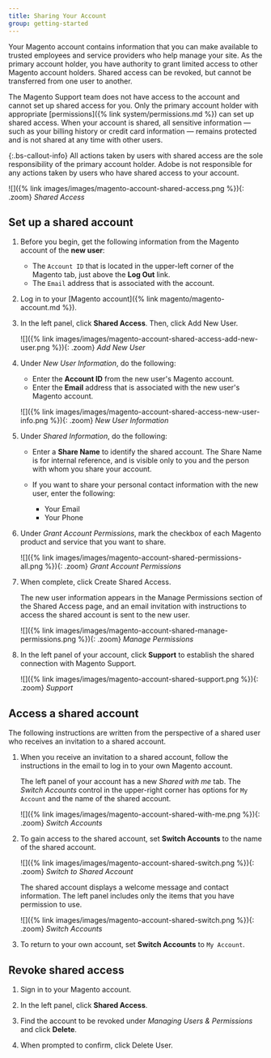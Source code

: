 ```yaml
---
title: Sharing Your Account
group: getting-started
---
```


Your Magento account contains information that you can make available to trusted employees and service providers who help manage your site. As the primary account holder, you have authority to grant limited access to other Magento account holders. Shared access can be revoked, but cannot be transferred from one user to another.

The Magento Support team does not have access to the account and cannot set up shared access for you. Only the primary account holder with appropriate [permissions]({% link system/permissions.md %}) can set up shared access. When your account is shared, all sensitive information &#8212; such as your billing history or credit card information &#8212; remains protected and is not shared at any time with other users.

{:.bs-callout-info}
All actions taken by users with shared access are the sole responsibility of the primary account holder. Adobe is not responsible for any actions taken by users who have shared access to your account.

![]({% link images/images/magento-account-shared-access.png %}){: .zoom}
_Shared Access_

## Set up a shared account

1. Before you begin, get the following information from the Magento account of the **new user**:

   - The `Account ID` that is located in the upper-left corner of the Magento tab, just above the **Log Out** link.
   - The `Email` address that is associated with the account.

1. Log in to your [Magento account]({% link magento/magento-account.md %}).

1. In the left panel, click **Shared Access**. Then, click <span class="btn">Add New User</span>.

   ![]({% link images/images/magento-account-shared-access-add-new-user.png %}){: .zoom}
   _Add New User_

1. Under _New User Information_, do the following:

   - Enter the **Account ID** from the new user's Magento account.
   - Enter the **Email** address that is associated with the new user's Magento account.

   ![]({% link images/images/magento-account-shared-access-new-user-info.png %}){: .zoom}
   _New User Information_

1. Under _Shared Information_, do the following:

   - Enter a **Share Name** to identify the shared account. The Share Name is for internal reference, and is visible only to you and the person with whom you share your account.
   - If you want to share your personal contact information with the new user, enter the following:

      - Your Email
      - Your Phone

1. Under _Grant Account Permissions_, mark the checkbox of each Magento product and service that you want to share.

   ![]({% link images/images/magento-account-shared-permissions-all.png %}){: .zoom}
   _Grant Account Permissions_

1. When complete, click <span class="btn">Create Shared Access</span>.

   The new user information appears in the Manage Permissions section of the Shared Access page, and an email invitation with instructions to access the shared account is sent to the new user.

   ![]({% link images/images/magento-account-shared-manage-permissions.png %}){: .zoom}
   _Manage Permissions_

1. In the left panel of your account, click **Support** to establish the shared connection with Magento Support.

    ![]({% link images/images/magento-account-shared-support.png %}){: .zoom}
    _Support_

## Access a shared account

The following instructions are written from the perspective of a shared user who receives an invitation to a shared account.

1. When you receive an invitation to a shared account, follow the instructions in the email to log in to your own Magento account.

   The left panel of your account has a new _Shared with me_ tab. The _Switch Accounts_ control in the upper-right corner has options for `My Account` and the name of the shared account.

   ![]({% link images/images/magento-account-shared-with-me.png %}){: .zoom}
   _Switch Accounts_

1. To gain access to the shared account, set **Switch Accounts** to the name of the shared account.

   ![]({% link images/images/magento-account-shared-switch.png %}){: .zoom}
   _Switch to Shared Account_

   The shared account displays a welcome message and contact information. The left panel includes only the items that you have permission to use.

   ![]({% link images/images/magento-account-shared-switch.png %}){: .zoom}
    _Switch Accounts_

1. To return to your own account, set **Switch Accounts** to `My Account`.

## Revoke shared access

1. Sign in to your Magento account.

1. In the left panel, click **Shared Access**.

1. Find the account to be revoked under _Managing Users & Permissions_ and click **Delete**.

1. When prompted to confirm, click <span class="btn">Delete User</span>.
